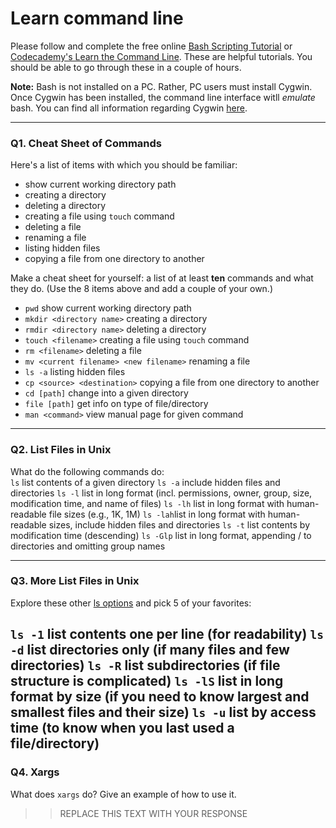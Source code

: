 # Learn command line

Please follow and complete the free online [Bash Scripting Tutorial](https://ryanstutorials.net/bash-scripting-tutorial/) or [Codecademy's Learn the Command Line](https://www.codecademy.com/learn/learn-the-command-line). These are helpful tutorials. You should be able to go through these in a couple of hours.

**Note:** Bash is not installed on a PC. Rather, PC users must install Cygwin. Once Cygwin has been installed, the command line interface witll _emulate_ bash. You can find all information regarding Cygwin [here](https://www.cygwin.com/).

---

### Q1.  Cheat Sheet of Commands  

Here's a list of items with which you should be familiar:  
* show current working directory path
* creating a directory
* deleting a directory
* creating a file using `touch` command
* deleting a file
* renaming a file
* listing hidden files
* copying a file from one directory to another

Make a cheat sheet for yourself: a list of at least **ten** commands and what they do.  (Use the 8 items above and add a couple of your own.)  

* `pwd` show current working directory path
* `mkdir <directory name>` creating a directory
* `rmdir <directory name>` deleting a directory
* `touch <filename>` creating a file using `touch` command
* `rm <filename>` deleting a file
* `mv <current filename> <new filename>` renaming a file
* `ls -a` listing hidden files
* `cp <source> <destination>` copying a file from one directory to another
* `cd [path]` change into a given directory
* `file [path]` get info on type of file/directory
* `man <command>` view manual page for given command
---

### Q2.  List Files in Unix   

What do the following commands do:  
`ls` list contents of a given directory
`ls -a` include hidden files and directories
`ls -l` list in long format (incl. permissions, owner, group, size, modification time, and name of files) 
`ls -lh` list in long format with human-readable file sizes (e.g., 1K, 1M)
`ls -lah`list in long format with human-readable sizes, include hidden files and directories
`ls -t` list contents by modification time (descending)
`ls -Glp` list in long format, appending / to directories and omitting group names

---

### Q3.  More List Files in Unix  

Explore these other [ls options](http://www.techonthenet.com/unix/basic/ls.php) and pick 5 of your favorites:

`ls -1` list contents one per line (for readability)
`ls -d` list directories only (if many files and few directories)
`ls -R` list subdirectories (if file structure is complicated)
`ls -lS` list in long format by size (if you need to know largest and smallest files and their size)
`ls -u` list by access time (to know when you last used a file/directory)
---

### Q4.  Xargs   

What does `xargs` do? Give an example of how to use it.

> > REPLACE THIS TEXT WITH YOUR RESPONSE

 

